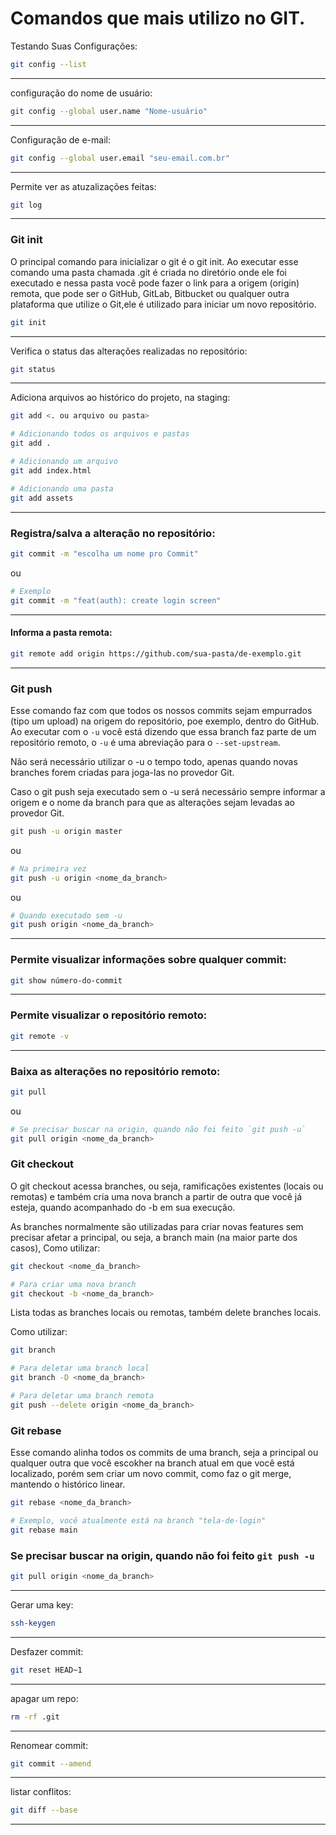 # Comandos que mais utilizo no GIT.

Testando Suas Configurações:
```bash
git config --list
```
---

configuração do nome de usuário:
```bash
git config --global user.name "Nome-usuário"
```

---

Configuração de e-mail:
```bash
git config --global user.email "seu-email.com.br"
```
---
Permite ver as atuzalizações feitas:
```bash
git log
```
---
### Git init
O principal comando para inicializar o git é o git init. Ao executar esse comando uma pasta chamada .git é criada no diretório onde ele foi executado e nessa pasta você pode fazer o link para a origem (origin) remota, que pode ser o GitHub, GitLab, Bitbucket ou qualquer outra plataforma que utilize o Git,ele é utilizado para iniciar um novo repositório.
```bash
git init
```
---

Verifica o status das alterações realizadas no repositório:
```bash
git status
```
---
Adiciona arquivos ao histórico do projeto, na staging:
```bash
git add <. ou arquivo ou pasta>

# Adicionando todos os arquivos e pastas
git add .

# Adicionando um arquivo
git add index.html

# Adicionando uma pasta
git add assets
```
---
### Registra/salva a alteração no repositório:
```bash
git commit -m "escolha um nome pro Commit"
```
ou
```bash
# Exemplo
git commit -m "feat(auth): create login screen"
```
---
#### Informa a pasta remota:
```bash
git remote add origin https://github.com/sua-pasta/de-exemplo.git
```
---
### Git push
Esse comando faz com que todos os nossos commits sejam empurrados (tipo um upload) na origem do repositório, poe exemplo, dentro do GitHub. Ao executar com o `-u` você está dizendo que essa branch faz parte de um repositório remoto, o `-u` é uma abreviação para o `--set-upstream`.

Não será necessário utilizar o -u o tempo todo, apenas quando novas branches forem criadas para joga-las no provedor Git.

Caso o git push seja executado sem o -u será necessário sempre informar a origem e o nome da branch para que as alterações sejam levadas ao provedor Git.

```bash
git push -u origin master
```
ou
```bash
# Na primeira vez
git push -u origin <nome_da_branch>
```
ou
```bash
# Quando executado sem -u
git push origin <nome_da_branch>
```
---
### Permite visualizar informações sobre qualquer commit:
```bash
git show número-do-commit
```
---
### Permite visualizar o repositório remoto:
```bash
git remote -v
```
---
### Baixa as alterações no repositório remoto:
```bash
git pull
```
ou
```bash
# Se precisar buscar na origin, quando não foi feito `git push -u`
git pull origin <nome_da_branch>
```
### Git checkout
O git checkout acessa branches, ou seja, ramificações existentes (locais ou remotas) e também cria uma nova branch a partir de outra que você já esteja, quando acompanhado do -b em sua execução.

As branches normalmente são utilizadas para criar novas features sem precisar afetar a principal, ou seja, a branch main (na maior parte dos casos), Como utilizar:
```bash
git checkout <nome_da_branch>

# Para criar uma nova branch
git checkout -b <nome_da_branch>
```
Lista todas as branches locais ou remotas, também delete branches locais.

Como utilizar:
```bash
git branch

# Para deletar uma branch local
git branch -D <nome_da_branch>

# Para deletar uma branch remota
git push --delete origin <nome_da_branch>
```
### Git rebase
Esse comando alinha todos os commits de uma branch, seja a principal ou qualquer outra que você escokher na branch atual em que você está localizado, porém sem criar um novo commit, como faz o git merge, mantendo o histórico linear.
```bash
git rebase <nome_da_branch>

# Exemplo, você atualmente está na branch "tela-de-login"
git rebase main
```
### Se precisar buscar na origin, quando não foi feito `git push -u`
```bash
git pull origin <nome_da_branch>
```
---
Gerar uma key:
```bash
ssh-keygen
```
---
Desfazer commit:
```bash
git reset HEAD~1
```
---
apagar um repo:
```bash
rm -rf .git
```
---
Renomear commit:
```bash
git commit --amend
```
---
listar conflitos:
```bash
git diff --base
```
---
